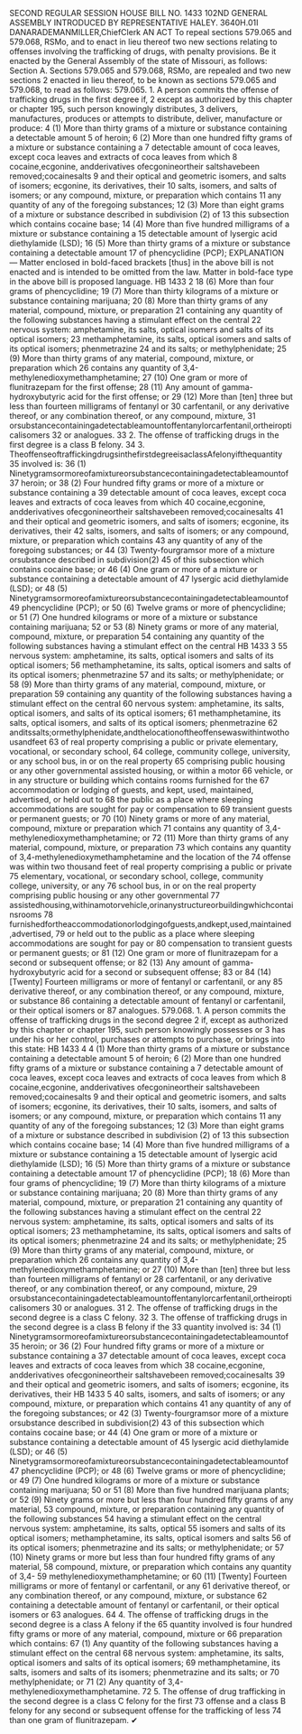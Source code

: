 SECOND REGULAR SESSION
HOUSE BILL NO. 1433
102ND GENERAL ASSEMBLY
INTRODUCED BY REPRESENTATIVE HALEY.
3640H.01I DANARADEMANMILLER,ChiefClerk
AN ACT
To repeal sections 579.065 and 579.068, RSMo, and to enact in lieu thereof two new sections
relating to offenses involving the trafficking of drugs, with penalty provisions.
Be it enacted by the General Assembly of the state of Missouri, as follows:
Section A. Sections 579.065 and 579.068, RSMo, are repealed and two new sections
2 enacted in lieu thereof, to be known as sections 579.065 and 579.068, to read as follows:
579.065. 1. A person commits the offense of trafficking drugs in the first degree if,
2 except as authorized by this chapter or chapter 195, such person knowingly distributes,
3 delivers, manufactures, produces or attempts to distribute, deliver, manufacture or produce:
4 (1) More than thirty grams of a mixture or substance containing a detectable amount
5 of heroin;
6 (2) More than one hundred fifty grams of a mixture or substance containing a
7 detectable amount of coca leaves, except coca leaves and extracts of coca leaves from which
8 cocaine,ecgonine, andderivatives ofecgonineortheir saltshavebeen removed;cocainesalts
9 and their optical and geometric isomers, and salts of isomers; ecgonine, its derivatives, their
10 salts, isomers, and salts of isomers; or any compound, mixture, or preparation which contains
11 any quantity of any of the foregoing substances;
12 (3) More than eight grams of a mixture or substance described in subdivision (2) of
13 this subsection which contains cocaine base;
14 (4) More than five hundred milligrams of a mixture or substance containing a
15 detectable amount of lysergic acid diethylamide (LSD);
16 (5) More than thirty grams of a mixture or substance containing a detectable amount
17 of phencyclidine (PCP);
EXPLANATION — Matter enclosed in bold-faced brackets [thus] in the above bill is not enacted and is
intended to be omitted from the law. Matter in bold-face type in the above bill is proposed language.
HB 1433 2
18 (6) More than four grams of phencyclidine;
19 (7) More than thirty kilograms of a mixture or substance containing marijuana;
20 (8) More than thirty grams of any material, compound, mixture, or preparation
21 containing any quantity of the following substances having a stimulant effect on the central
22 nervous system: amphetamine, its salts, optical isomers and salts of its optical isomers;
23 methamphetamine, its salts, optical isomers and salts of its optical isomers; phenmetrazine
24 and its salts; or methylphenidate;
25 (9) More than thirty grams of any material, compound, mixture, or preparation which
26 contains any quantity of 3,4-methylenedioxymethamphetamine;
27 (10) One gram or more of flunitrazepam for the first offense;
28 (11) Any amount of gamma-hydroxybutyric acid for the first offense; or
29 (12) More than [ten] three but less than fourteen milligrams of fentanyl or
30 carfentanil, or any derivative thereof, or any combination thereof, or any compound, mixture,
31 orsubstancecontainingadetectableamountoffentanylorcarfentanil,ortheiropticalisomers
32 or analogues.
33 2. The offense of trafficking drugs in the first degree is a class B felony.
34 3. TheoffenseoftraffickingdrugsinthefirstdegreeisaclassAfelonyifthequantity
35 involved is:
36 (1) Ninetygramsormoreofamixtureorsubstancecontainingadetectableamountof
37 heroin; or
38 (2) Four hundred fifty grams or more of a mixture or substance containing a
39 detectable amount of coca leaves, except coca leaves and extracts of coca leaves from which
40 cocaine,ecgonine, andderivatives ofecgonineortheir saltshavebeen removed;cocainesalts
41 and their optical and geometric isomers, and salts of isomers; ecgonine, its derivatives, their
42 salts, isomers, and salts of isomers; or any compound, mixture, or preparation which contains
43 any quantity of any of the foregoing substances; or
44 (3) Twenty-fourgramsor more of a mixture orsubstance described in subdivision(2)
45 of this subsection which contains cocaine base; or
46 (4) One gram or more of a mixture or substance containing a detectable amount of
47 lysergic acid diethylamide (LSD); or
48 (5) Ninetygramsormoreofamixtureorsubstancecontainingadetectableamountof
49 phencyclidine (PCP); or
50 (6) Twelve grams or more of phencyclidine; or
51 (7) One hundred kilograms or more of a mixture or substance containing marijuana;
52 or
53 (8) Ninety grams or more of any material, compound, mixture, or preparation
54 containing any quantity of the following substances having a stimulant effect on the central
HB 1433 3
55 nervous system: amphetamine, its salts, optical isomers and salts of its optical isomers;
56 methamphetamine, its salts, optical isomers and salts of its optical isomers; phenmetrazine
57 and its salts; or methylphenidate; or
58 (9) More than thirty grams of any material, compound, mixture, or preparation
59 containing any quantity of the following substances having a stimulant effect on the central
60 nervous system: amphetamine, its salts, optical isomers, and salts of its optical isomers;
61 methamphetamine, its salts, optical isomers, and salts of its optical isomers; phenmetrazine
62 anditssalts;ormethylphenidate,andthelocationoftheoffensewaswithintwothousandfeet
63 of real property comprising a public or private elementary, vocational, or secondary school,
64 college, community college, university, or any school bus, in or on the real property
65 comprising public housing or any other governmental assisted housing, or within a motor
66 vehicle, or in any structure or building which contains rooms furnished for the
67 accommodation or lodging of guests, and kept, used, maintained, advertised, or held out to
68 the public as a place where sleeping accommodations are sought for pay or compensation to
69 transient guests or permanent guests; or
70 (10) Ninety grams or more of any material, compound, mixture or preparation which
71 contains any quantity of 3,4-methylenedioxymethamphetamine; or
72 (11) More than thirty grams of any material, compound, mixture, or preparation
73 which contains any quantity of 3,4-methylenedioxymethamphetamine and the location of the
74 offense was within two thousand feet of real property comprising a public or private
75 elementary, vocational, or secondary school, college, community college, university, or any
76 school bus, in or on the real property comprising public housing or any other governmental
77 assistedhousing,withinamotorvehicle,orinanystructureorbuildingwhichcontainsrooms
78 furnishedfortheaccommodationorlodgingofguests,andkept,used,maintained,advertised,
79 or held out to the public as a place where sleeping accommodations are sought for pay or
80 compensation to transient guests or permanent guests; or
81 (12) One gram or more of flunitrazepam for a second or subsequent offense; or
82 (13) Any amount of gamma-hydroxybutyric acid for a second or subsequent offense;
83 or
84 (14) [Twenty] Fourteen milligrams or more of fentanyl or carfentanil, or any
85 derivative thereof, or any combination thereof, or any compound, mixture, or substance
86 containing a detectable amount of fentanyl or carfentanil, or their optical isomers or
87 analogues.
579.068. 1. A person commits the offense of trafficking drugs in the second degree
2 if, except as authorized by this chapter or chapter 195, such person knowingly possesses or
3 has under his or her control, purchases or attempts to purchase, or brings into this state:
HB 1433 4
4 (1) More than thirty grams of a mixture or substance containing a detectable amount
5 of heroin;
6 (2) More than one hundred fifty grams of a mixture or substance containing a
7 detectable amount of coca leaves, except coca leaves and extracts of coca leaves from which
8 cocaine,ecgonine, andderivatives ofecgonineortheir saltshavebeen removed;cocainesalts
9 and their optical and geometric isomers, and salts of isomers; ecgonine, its derivatives, their
10 salts, isomers, and salts of isomers; or any compound, mixture, or preparation which contains
11 any quantity of any of the foregoing substances;
12 (3) More than eight grams of a mixture or substance described in subdivision (2) of
13 this subsection which contains cocaine base;
14 (4) More than five hundred milligrams of a mixture or substance containing a
15 detectable amount of lysergic acid diethylamide (LSD);
16 (5) More than thirty grams of a mixture or substance containing a detectable amount
17 of phencyclidine (PCP);
18 (6) More than four grams of phencyclidine;
19 (7) More than thirty kilograms of a mixture or substance containing marijuana;
20 (8) More than thirty grams of any material, compound, mixture, or preparation
21 containing any quantity of the following substances having a stimulant effect on the central
22 nervous system: amphetamine, its salts, optical isomers and salts of its optical isomers;
23 methamphetamine, its salts, optical isomers and salts of its optical isomers; phenmetrazine
24 and its salts; or methylphenidate;
25 (9) More than thirty grams of any material, compound, mixture, or preparation which
26 contains any quantity of 3,4-methylenedioxymethamphetamine; or
27 (10) More than [ten] three but less than fourteen milligrams of fentanyl or
28 carfentanil, or any derivative thereof, or any combination thereof, or any compound, mixture,
29 orsubstancecontainingadetectableamountoffentanylorcarfentanil,ortheiropticalisomers
30 or analogues.
31 2. The offense of trafficking drugs in the second degree is a class C felony.
32 3. The offense of trafficking drugs in the second degree is a class B felony if the
33 quantity involved is:
34 (1) Ninetygramsormoreofamixtureorsubstancecontainingadetectableamountof
35 heroin; or
36 (2) Four hundred fifty grams or more of a mixture or substance containing a
37 detectable amount of coca leaves, except coca leaves and extracts of coca leaves from which
38 cocaine,ecgonine, andderivatives ofecgonineortheir saltshavebeen removed;cocainesalts
39 and their optical and geometric isomers, and salts of isomers; ecgonine, its derivatives, their
HB 1433 5
40 salts, isomers, and salts of isomers; or any compound, mixture, or preparation which contains
41 any quantity of any of the foregoing substances; or
42 (3) Twenty-fourgramsor more of a mixture orsubstance described in subdivision(2)
43 of this subsection which contains cocaine base; or
44 (4) One gram or more of a mixture or substance containing a detectable amount of
45 lysergic acid diethylamide (LSD); or
46 (5) Ninetygramsormoreofamixtureorsubstancecontainingadetectableamountof
47 phencyclidine (PCP); or
48 (6) Twelve grams or more of phencyclidine; or
49 (7) One hundred kilograms or more of a mixture or substance containing marijuana;
50 or
51 (8) More than five hundred marijuana plants; or
52 (9) Ninety grams or more but less than four hundred fifty grams of any material,
53 compound, mixture, or preparation containing any quantity of the following substances
54 having a stimulant effect on the central nervous system: amphetamine, its salts, optical
55 isomers and salts of its optical isomers; methamphetamine, its salts, optical isomers and salts
56 of its optical isomers; phenmetrazine and its salts; or methylphenidate; or
57 (10) Ninety grams or more but less than four hundred fifty grams of any material,
58 compound, mixture, or preparation which contains any quantity of 3,4-
59 methylenedioxymethamphetamine; or
60 (11) [Twenty] Fourteen milligrams or more of fentanyl or carfentanil, or any
61 derivative thereof, or any combination thereof, or any compound, mixture, or substance
62 containing a detectable amount of fentanyl or carfentanil, or their optical isomers or
63 analogues.
64 4. The offense of trafficking drugs in the second degree is a class A felony if the
65 quantity involved is four hundred fifty grams or more of any material, compound, mixture or
66 preparation which contains:
67 (1) Any quantity of the following substances having a stimulant effect on the central
68 nervous system: amphetamine, its salts, optical isomers and salts of its optical isomers;
69 methamphetamine, its salts, isomers and salts of its isomers; phenmetrazine and its salts; or
70 methylphenidate; or
71 (2) Any quantity of 3,4-methylenedioxymethamphetamine.
72 5. The offense of drug trafficking in the second degree is a class C felony for the first
73 offense and a class B felony for any second or subsequent offense for the trafficking of less
74 than one gram of flunitrazepam.
✔